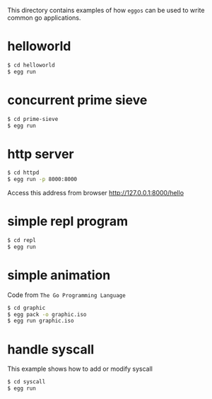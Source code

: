 This directory contains examples of how `eggos` can be used to write common go applications.

# helloworld

``` sh
$ cd helloworld
$ egg run
```

# concurrent prime sieve

``` sh
$ cd prime-sieve
$ egg run
```

# http server

``` sh
$ cd httpd
$ egg run -p 8000:8000
```

Access this address from browser http://127.0.0.1:8000/hello

# simple repl program

``` sh
$ cd repl
$ egg run
```

# simple animation

Code from `The Go Programming Language`

``` sh
$ cd graphic
$ egg pack -o graphic.iso
$ egg run graphic.iso
```

# handle syscall

This example shows how to add or modify syscall

``` sh
$ cd syscall
$ egg run
```